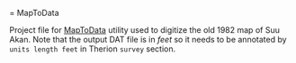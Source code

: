 = MapToData

Project file for [MapToData](http://www.fountainware.com/compass/downloads/download.htm) utility used to digitize the old 1982 map of Suu Akan. Note that the output DAT file is in *feet* so it needs to be annotated by `units length feet` in Therion `survey` section.
